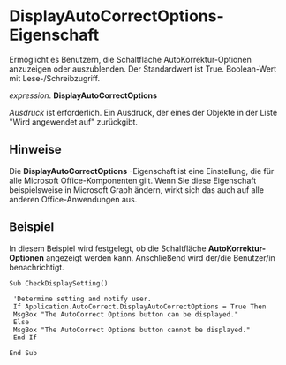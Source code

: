 
# DisplayAutoCorrectOptions-Eigenschaft

Ermöglicht es Benutzern, die Schaltfläche AutoKorrektur-Optionen anzuzeigen oder auszublenden. Der Standardwert ist True. Boolean-Wert mit Lese-/Schreibzugriff.

 _expression_. **DisplayAutoCorrectOptions**

 _Ausdruck_ ist erforderlich. Ein Ausdruck, der eines der Objekte in der Liste "Wird angewendet auf" zurückgibt.


## Hinweise

Die  **DisplayAutoCorrectOptions** -Eigenschaft ist eine Einstellung, die für alle Microsoft Office-Komponenten gilt. Wenn Sie diese Eigenschaft beispielsweise in Microsoft Graph ändern, wirkt sich das auch auf alle anderen Office-Anwendungen aus.


## Beispiel

In diesem Beispiel wird festgelegt, ob die Schaltfläche  **AutoKorrektur-Optionen** angezeigt werden kann. Anschließend wird der/die Benutzer/in benachrichtigt.


```
Sub CheckDisplaySetting() 
 
 'Determine setting and notify user. 
 If Application.AutoCorrect.DisplayAutoCorrectOptions = True Then 
 MsgBox "The AutoCorrect Options button can be displayed." 
 Else 
 MsgBox "The AutoCorrect Options button cannot be displayed." 
 End If 
 
End Sub
```

